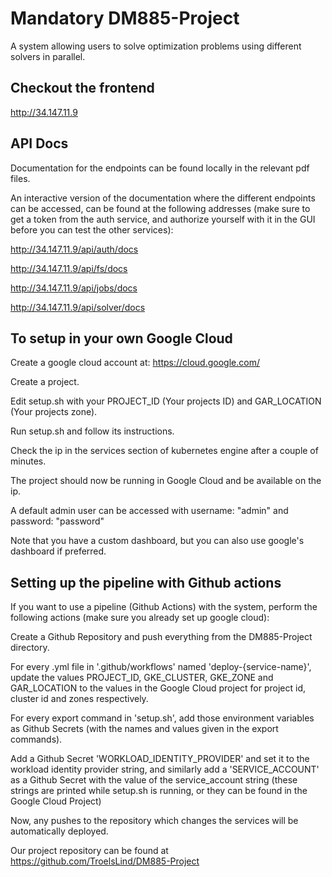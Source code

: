 # Mandatory DM885-Project

A system allowing users to solve optimization problems using different solvers in parallel.

## Checkout the frontend

http://34.147.11.9

## API Docs

Documentation for the endpoints can be found locally in the relevant pdf files.

An interactive version of the documentation where the different endpoints can be accessed, can be found at the following addresses (make sure to get a token from the auth service, and authorize yourself with it in the GUI before you can test the other services):

http://34.147.11.9/api/auth/docs

http://34.147.11.9/api/fs/docs

http://34.147.11.9/api/jobs/docs

http://34.147.11.9/api/solver/docs

## To setup in your own Google Cloud
Create a google cloud account at: https://cloud.google.com/

Create a project.

Edit setup.sh with your PROJECT_ID (Your projects ID) and GAR_LOCATION (Your projects zone).

Run setup.sh and follow its instructions.

Check the ip in the services section of kubernetes engine after a couple of minutes.

The project should now be running in Google Cloud and be available on the ip.

A default admin user can be accessed with username: "admin" and password: "password"

Note that you have a custom dashboard, but you can also use google's dashboard if preferred.

## Setting up the pipeline with Github actions
If you want to use a pipeline (Github Actions) with the system, perform the following actions (make sure you already set up google cloud):

Create a Github Repository and push everything from the DM885-Project directory.

For every .yml file in '.github/workflows' named 'deploy-{service-name}', update the values PROJECT_ID, GKE_CLUSTER, GKE_ZONE and GAR_LOCATION to the values in the Google Cloud project for project id, cluster id and zones respectively.

For every export command in 'setup.sh', add those environment variables as Github Secrets (with the names and values given in the export commands).

Add a Github Secret 'WORKLOAD_IDENTITY_PROVIDER' and set it to the workload identity provider string, and similarly add a 'SERVICE_ACCOUNT' as a Github Secret with the value of the service_account string (these strings are printed while setup.sh is running, or they can be found in the Google Cloud Project)

Now, any pushes to the repository which changes the services will be automatically deployed.

Our project repository can be found at https://github.com/TroelsLind/DM885-Project
